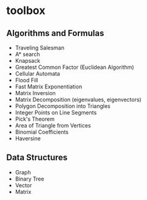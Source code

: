 # toolbox
## Algorithms and Formulas
* Traveling Salesman
* A* search
* Knapsack
* Greatest Common Factor (Euclidean Algorithm)
* Cellular Automata
* Flood Fill
* Fast Matrix Exponentiation
* Matrix Inversion
* Matrix Decomposition (eigenvalues, eigenvectors)
* Polygon Decomposition into Triangles
* Integer Points on Line Segments
* Pick's Theorem
* Area of Triangle from Vertices
* Binomial Coefficients
* Haversine

## Data Structures
* Graph
* Binary Tree
* Vector
* Matrix
